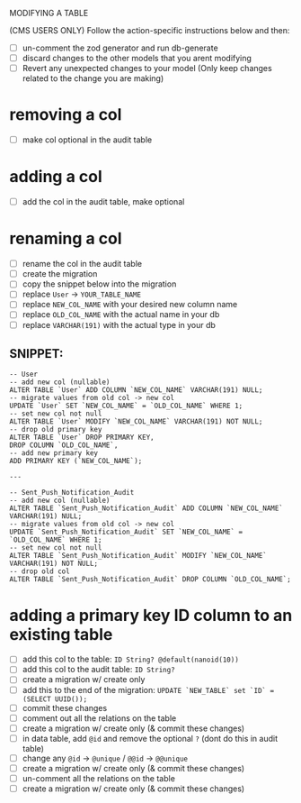 MODIFYING A TABLE

(CMS USERS ONLY) Follow the action-specific instructions below and then:

- [ ] un-comment the zod generator and run db-generate
- [ ] discard changes to the other models that you arent modifying
- [ ] Revert any unexpected changes to your model (Only keep changes related to the change you are making)

# removing a col

- [ ] make col optional in the audit table

# adding a col

- [ ] add the col in the audit table, make optional

# renaming a col

- [ ] rename the col in the audit table
- [ ] create the migration
- [ ] copy the snippet below into the migration
- [ ] replace `User` -> `YOUR_TABLE_NAME`
- [ ] replace `NEW_COL_NAME` with your desired new column name
- [ ] replace `OLD_COL_NAME` with the actual name in your db
- [ ] replace `VARCHAR(191)` with the actual type in your db

## SNIPPET:

```
-- User
-- add new col (nullable)
ALTER TABLE `User` ADD COLUMN `NEW_COL_NAME` VARCHAR(191) NULL;
-- migrate values from old col -> new col
UPDATE `User` SET `NEW_COL_NAME` = `OLD_COL_NAME` WHERE 1;
-- set new col not null
ALTER TABLE `User` MODIFY `NEW_COL_NAME` VARCHAR(191) NOT NULL;
-- drop old primary key
ALTER TABLE `User` DROP PRIMARY KEY,
DROP COLUMN `OLD_COL_NAME`,
-- add new primary key
ADD PRIMARY KEY (`NEW_COL_NAME`);

---

-- Sent_Push_Notification_Audit
-- add new col (nullable)
ALTER TABLE `Sent_Push_Notification_Audit` ADD COLUMN `NEW_COL_NAME` VARCHAR(191) NULL;
-- migrate values from old col -> new col
UPDATE `Sent_Push_Notification_Audit` SET `NEW_COL_NAME` = `OLD_COL_NAME` WHERE 1;
-- set new col not null
ALTER TABLE `Sent_Push_Notification_Audit` MODIFY `NEW_COL_NAME` VARCHAR(191) NOT NULL;
-- drop old col
ALTER TABLE `Sent_Push_Notification_Audit` DROP COLUMN `OLD_COL_NAME`;

```

# adding a primary key ID column to an existing table

- [ ] add this col to the table: `ID String? @default(nanoid(10))`
- [ ] add this col to the audit table: `ID String?`
- [ ] create a migration w/ create only
- [ ] add this to the end of the migration: `` UPDATE `NEW_TABLE` set `ID` = (SELECT UUID()); ``
- [ ] commit these changes
- [ ] comment out all the relations on the table
- [ ] create a migration w/ create only (& commit these changes)
- [ ] in data table, add `@id` and remove the optional `?` (dont do this in audit table)
- [ ] change any `@id` -> `@unique` / `@@id` -> `@@unique`
- [ ] create a migration w/ create only (& commit these changes)
- [ ] un-comment all the relations on the table
- [ ] create a migration w/ create only (& commit these changes)
